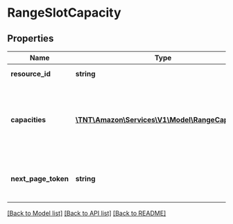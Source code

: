 # RangeSlotCapacity

## Properties
Name | Type | Description | Notes
------------ | ------------- | ------------- | -------------
**resource_id** | **string** | Resource Identifier. | [optional] 
**capacities** | [**\TNT\Amazon\Services\V1\Model\RangeCapacity[]**](RangeCapacity.md) | Array of range capacities where each entry is for a specific capacity type. | [optional] 
**next_page_token** | **string** | Next page token, if there are more pages. | [optional] 

[[Back to Model list]](../README.md#documentation-for-models) [[Back to API list]](../README.md#documentation-for-api-endpoints) [[Back to README]](../README.md)


